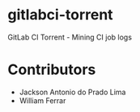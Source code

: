 # gitlabci-torrent
GitLab CI Torrent - Mining CI job logs

# Contributors

- Jackson Antonio do Prado Lima
- William Ferrar
